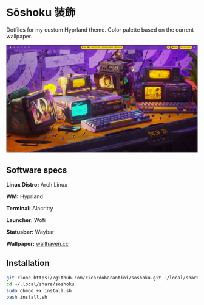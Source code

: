 # Sōshoku 装飾
Dotfiles for my custom Hyprland theme. Color palette based on the current wallpaper.

![Soshoku theme](soshoku.png)

## Software specs

**Linux Distro:** Arch Linux

**WM:** Hyprland

**Terminal:** Alacritty

**Launcher:** Wofi

**Statusbar:** Waybar

**Wallpaper:** [wallhaven.cc](https://wallhaven.cc/w/1q83qg)

## Installation

```bash
git clone https://github.com/ricardobarantini/soshoku.git ~/local/share/soshoku
cd ~/.local/share/soshoku
sudo chmod +x install.sh
bash install.sh
```